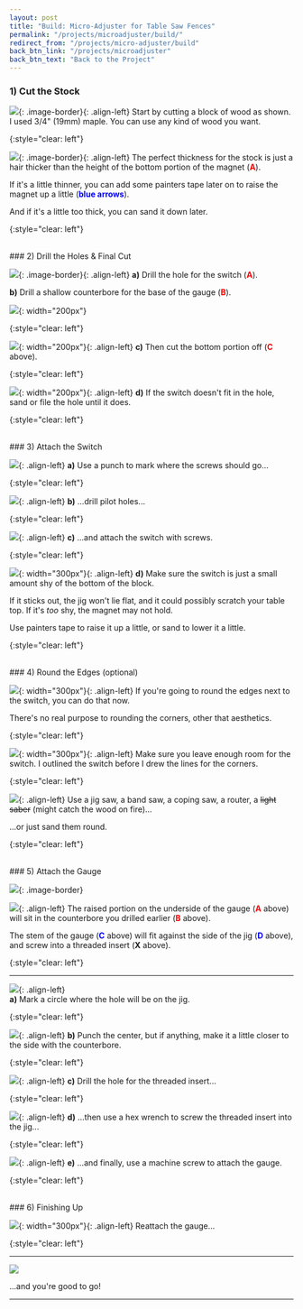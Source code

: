 ```yaml
---
layout: post
title: "Build: Micro-Adjuster for Table Saw Fences"
permalink: "/projects/microadjuster/build/"
redirect_from: "/projects/micro-adjuster/build"
back_btn_link: "/projects/microadjuster"
back_btn_text: "Back to the Project"
---
```

### 1) Cut the Stock

![](/projects/microadjuster/build/2019-07-08.1.02.jpg){: .image-border}{: .align-left}
Start by cutting a block of wood as shown. I used 3/4" (19mm) maple. You can use any kind of wood you want.

{:style="clear: left"}

![](/projects/microadjuster/build/2019-07-08.1.03.jpg){: .image-border}{: .align-left}
The perfect thickness for the stock is just a hair thicker than the height of the bottom portion of the magnet (<span style="color:red">**A**</span>).

If it's a little thinner, you can add some painters tape later on to raise the magnet up a little (<span style="color:blue">**blue arrows**</span>).

And if it's a little too thick, you can sand it down later.

{:style="clear: left"}

<br/>
### 2) Drill the Holes & Final Cut

![](/projects/microadjuster/build/2019-07-08.1.04.jpg){: .image-border}{: .align-left}
**a)** Drill the hole for the switch (<span style="color:red">**A**</span>).

**b)** Drill a shallow counterbore for the base of the gauge (<span style="color:red">**B**</span>).

![](/projects/microadjuster/build/2019-07-08.1.12.jpg){: width="200px"}

{:style="clear: left"}

![](/projects/microadjuster/build/2019-07-08.1.05.jpg){: width="200px"}{: .align-left}
**c)** Then cut the bottom portion off (<span style="color:red">**C**</span> above).

{:style="clear: left"}



![](/projects/microadjuster/build/2019-07-08.1.06.jpg){: width="200px"}{: .align-left}
**d)** If the switch doesn't fit in the hole, sand or file the hole until it does.

{:style="clear: left"}

<br/>
### 3) Attach the Switch

![](/projects/microadjuster/build/2019-07-08.1.07.jpg){: .align-left}
**a)** Use a punch to mark where the screws should go...

{:style="clear: left"}

![](/projects/microadjuster/build/2019-07-08.1.08.jpg){: .align-left}
**b)** ...drill pilot holes...

{:style="clear: left"}

![](/projects/microadjuster/build/2019-07-08.1.09.jpg){: .align-left}
**c)** ...and attach the switch with screws.

{:style="clear: left"}

![](/projects/microadjuster/build/2019-07-08.1.10.jpg){: width="300px"}{: .align-left}
**d)** Make sure the switch is just a small amount shy of the bottom of the block.

If it sticks out, the jig won't lie flat, and it could possibly scratch your table top. If it's *too* shy, the magnet may not hold.

Use painters tape to raise it up a little, or sand to lower it a little.

{:style="clear: left"}

<br/>
### 4) Round the Edges (optional)

![](/projects/microadjuster/build/2019-07-08.1.11.jpg){: width="300px"}{: .align-left}
If you're going to round the edges next to the switch, you can do that now.

There's no real purpose to rounding the corners, other that aesthetics.

{:style="clear: left"}

![](/projects/microadjuster/build/2019-07-08.1.13.jpg){: width="300px"}{: .align-left}
Make sure you leave enough room for the switch. I outlined the switch before I drew the lines for the corners.

{:style="clear: left"}

![](/projects/microadjuster/build/2019-07-08.1.14.jpg){: .align-left}
 Use a jig saw, a band saw, a coping saw, a router, a ~~light saber~~ (might catch the wood on fire)...

...or just sand them round.

{:style="clear: left"}

<br/>
### 5) Attach the Gauge

![](/projects/microadjuster/build/2019-07-08.1.15.jpg){: .image-border}

![](/projects/microadjuster/build/2019-07-08.1.16.jpg){: .align-left}
The raised portion on the underside of the gauge (<span style="color:red">**A**</span> above) will sit in the counterbore you drilled earlier (<span style="color:red">**B**</span> above).

The stem of the gauge (<span style="color:blue">**C**</span> above) will fit against the side of the jig (<span style="color:blue">**D**</span> above), and screw into a threaded insert (**X** above).

{:style="clear: left"}

---

![](/projects/microadjuster/build/2019-07-08.1.17.jpg){: .align-left}
<br/>
**a)** Mark a circle where the hole will be on the jig.

{:style="clear: left"}

![](/projects/microadjuster/build/2019-07-08.1.18.jpg){: .align-left}
**b)** Punch the center, but if anything, make it a little closer to the side with the counterbore.

{:style="clear: left"}

![](/projects/microadjuster/build/2019-07-08.1.19.jpg){: .align-left}
**c)** Drill the hole for the threaded insert...

{:style="clear: left"}

![](/projects/microadjuster/build/2019-07-08.1.20.jpg){: .align-left}
**d)** ...then use a hex wrench to screw the threaded insert into the jig...

{:style="clear: left"}

![](/projects/microadjuster/build/2019-07-08.1.21.jpg){: .align-left}
**e)** ...and finally, use a machine screw to attach the gauge.

{:style="clear: left"}

<br/>
### 6) Finishing Up

![](/projects/microadjuster/build/2019-07-08.1.22.jpg){: width="300px"}{: .align-left}
Reattach the gauge...

{:style="clear: left"}

---

![](/projects/microadjuster/build/2019-07-08.1.23.jpg)

...and you're good to go!

<p></p><hr class="hr-thick" style="margin-bottom: 30px;"><p></p>
